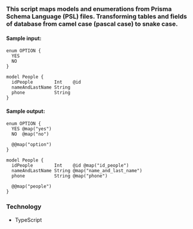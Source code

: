 ### This script maps models and enumerations from Prisma Schema Language (PSL) files. Transforming tables and fields of database from camel case (pascal case) to snake case.

#### Sample input:

```
enum OPTION {
  YES
  NO
}

model People {
  idPeople        Int    @id
  nameAndLastName String
  phone           String
}
```

#### Sample output: 

```
enum OPTION {
  YES @map("yes")
  NO  @map("no")

  @@map("option")
}

model People {
  idPeople        Int    @id @map("id_people")
  nameAndLastName String @map("name_and_last_name")
  phone           String @map("phone")

  @@map("people")
}
```


### Technology

* TypeScript